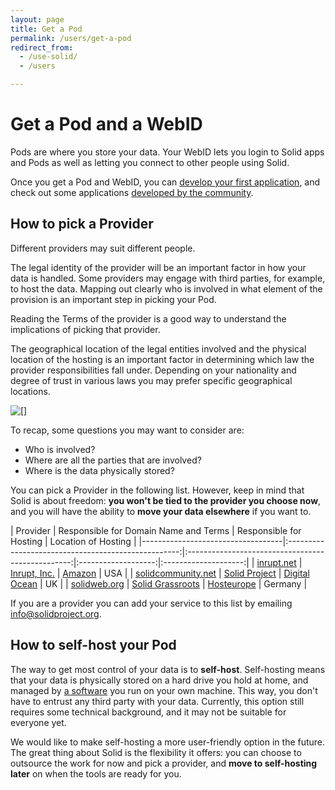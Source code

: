 ```yaml
---
layout: page
title: Get a Pod
permalink: /users/get-a-pod
redirect_from:
  - /use-solid/
  - /users

---
```


# Get a Pod and a WebID
Pods are where you store your data. Your WebID lets you login to Solid apps and Pods as well as letting you connect to other people using Solid.

Once you get a Pod and WebID, you can
[develop your first application](/developers/tutorials/getting-started),
and check out some applications [developed by the community](/apps).

## How to pick a Provider

Different providers may suit different people.

The legal identity of the provider will be an important factor in how your data is handled. Some providers may engage with third parties, for example, to host the data. Mapping out clearly who is involved in what element of the provision is an important step in picking your Pod.

Reading the Terms of the provider is a good way to understand the implications of picking that provider.

The geographical location of the legal entities involved and the physical location of the hosting is an important factor in determining which law the provider responsibilities fall under. Depending on your nationality and degree of trust in various laws you may prefer specific geographical locations.

<img class="illustration" src="{{site.baseurl}}/assets/img/single-sign-on.svg" alt="[]" />

To recap, some questions you may want to consider are:
-	Who is involved?
-	Where are all the parties that are involved?
-	Where is the data physically stored?

You can pick a Provider in the following list. However, keep in mind that Solid is about freedom: **you won't be tied to the provider you choose now**, and you will have the ability to **move your data elsewhere** if you want to.

| Provider | Responsible for Domain Name and Terms | Responsible for Hosting | Location of Hosting |
|-----------------------------------|:---------------------------------------------------:|:-------------------------------------------------:|:-------------------:|:--------------------:|
| [inrupt.net](https://inrupt.net) | [Inrupt, Inc.](https://inrupt.com/terms-of-service) | [Amazon](https://aws.amazon.com) | USA |
| [solidcommunity.net](https://solidcommunity.net/) | [Solid Project](https://github.com/solid/solidcommunity.net_operations) | [Digital Ocean](https://www.digitalocean.com) | UK |
| [solidweb.org](https://solidweb.org) | [Solid Grassroots](https://gitlab.com/groups/solidweb.org) | [Hosteurope](https://hosteurope.de) | Germany |

If you are a provider you can add your service to this list by emailing [info@solidproject.org](mailto:info@solidproject.org).

## How to self-host your Pod

The way to get most control of your data is to **self-host**. Self-hosting means that your data is physically stored on a hard drive you hold at home, and managed by [a software](/for-developers/pod-server) you run on your own machine. This way, you don't have to entrust any third party with your data. Currently, this option still requires some technical background, and it may not be suitable for everyone yet.

We would like to make self-hosting a more user-friendly option in the future. The great thing about Solid is the flexibility it offers: you can choose to outsource the work for now and pick a provider, and **move to self-hosting later** on when the tools are ready for you.
